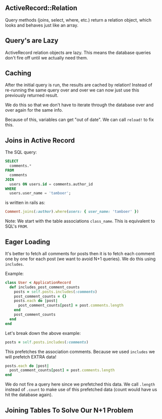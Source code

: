 ## ActiveRecord::Relation

Query methods (joins, select, where, etc.) return a relation object, which looks and behaves just like an array.

## Query's are Lazy

ActiveRecord relation objects are lazy. This means the database queries don't fire off until we actually need them.

## Caching

After the initial query is run, the results are cached by relation! Instead of re-running the same query over and over we can now just use this previously returned result. 

We do this so that we don't have to iterate through the database over and over again for the same info.

Because of this, variables can get "out of date". We can call `reload!` to fix this.

## Joins in Active Record

The SQL query:

```SQL
SELECT
  comments.*
FROM
  comments
JOIN
  users ON users.id = comments.author_id
WHERE
  users.user_name = 'tamboer';
```

is written in rails as:

```ruby
Comment.joins(:author).where(users: { user_name: 'tamboer' })
```

Note: We start with the table associations `class_name`. This is equivalent to SQL's `FROM`.

## Eager Loading

It's better to fetch all comments for posts then it is to fetch each comment one by one for each post (we want to avoid N+1 queries). We do this using `includes`.

Example:

```ruby
class User < ApplicationRecord
  def includes_post_comment_counts
    posts = self.posts.includes(:comments)
    post_comment_counts = {}
    posts.each do |post|
      post_comment_counts[post] = post.comments.length
    end
    post_comment_counts
  end
end
```

Let's break down the above example: 

```ruby
posts = self.posts.includes(:comments)
```

This prefetches the association comments. Because we used `includes` we will prefetch EXTRA data!

```ruby
posts.each do |post|
  post_comment_counts[post] = post.comments.length
end
```

We do not fire a query here since we prefetched this data. We call `.length` instead of `.count` to make use of this prefetched data (count would have us hit the database again).

## Joining Tables To Solve Our N+1 Problem






